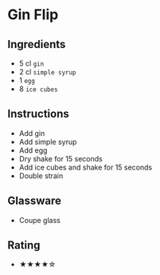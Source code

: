 # Gin Flip

## Ingredients
- 5 cl `gin`
- 2 cl `simple syrup`
- 1 `egg`
- 8 `ice cubes`

## Instructions
- Add gin
- Add simple syrup
- Add egg
- Dry shake for 15 seconds
- Add ice cubes and shake for 15 seconds
- Double strain

## Glassware
- Coupe glass

## Rating
- ★★★★☆